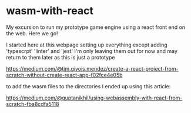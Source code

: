 # wasm-with-react
My excursion to run my prototype game engine using a react front end on the web. Here we go!

I started here at this webpage setting up everything except adding 'typescrpt' 'linter' and 'jest' I'm only leaving them out for now and may return to them later as this is just a prototype

https://medium.com/@tim.givois.mendez/create-a-react-project-from-scratch-without-create-react-app-f02fce4e05b


to add the wasm files to the directories I ended up using this article:

https://medium.com/@guptanikhil/using-webassembly-with-react-from-scratch-fba8cdfa5118
